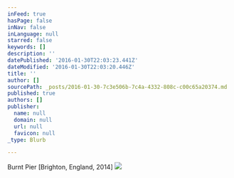```yaml
---
inFeed: true
hasPage: false
inNav: false
inLanguage: null
starred: false
keywords: []
description: ''
datePublished: '2016-01-30T22:03:23.441Z'
dateModified: '2016-01-30T22:03:20.446Z'
title: ''
author: []
sourcePath: _posts/2016-01-30-7c3e506b-7c4a-4332-808c-c00c65a20374.md
published: true
authors: []
publisher:
  name: null
  domain: null
  url: null
  favicon: null
_type: Blurb

---
```

Burnt Pier \[Brighton, England, 2014\]
![](https://the-grid-user-content.s3-us-west-2.amazonaws.com/370b63f5-cc47-4176-baef-c4e7e695f731.jpg)